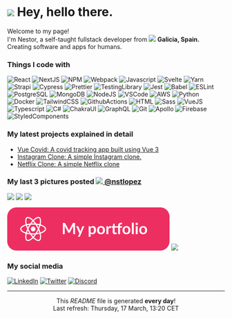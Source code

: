 <h1><img src="https://steamcdn-a.akamaihd.net/steam/apps/1122050/extras/suica_chara.gif?t=1598950928" width="45"/> Hey, hello there.</h1>

<p>Welcome to my page! </br> I'm Nestor, a self-taught fullstack developer from <img src="https://image.flaticon.com/icons/svg/197/197593.svg" width="13"/> <b>Galicia, Spain.</b> Creating software and apps for humans. 
<h3>Things I code with</h3>
<p>
<img alt="React" src="https:&#x2F;&#x2F;strapiportfolioimages.s3.eu-west-3.amazonaws.com&#x2F;React_3de31a4ebb.svg" />
<img alt="NextJS" src="https:&#x2F;&#x2F;strapiportfolioimages.s3.eu-west-3.amazonaws.com&#x2F;Next_js_ac9684d8f5.svg" />
<img alt="NPM" src="https:&#x2F;&#x2F;strapiportfolioimages.s3.eu-west-3.amazonaws.com&#x2F;NPM_77cf223ba6.svg" />
<img alt="Webpack" src="https:&#x2F;&#x2F;strapiportfolioimages.s3.eu-west-3.amazonaws.com&#x2F;Webpack_6a9b69444b.svg" />
<img alt="Javascript" src="https:&#x2F;&#x2F;strapiportfolioimages.s3.eu-west-3.amazonaws.com&#x2F;Javascript_43c420cae7.svg" />
<img alt="Svelte" src="https:&#x2F;&#x2F;strapiportfolioimages.s3.eu-west-3.amazonaws.com&#x2F;Svelte_c7b3aa54da.svg" />
<img alt="Yarn" src="https:&#x2F;&#x2F;strapiportfolioimages.s3.eu-west-3.amazonaws.com&#x2F;Yarn_e923146480.svg" />
<img alt="Strapi" src="https:&#x2F;&#x2F;strapiportfolioimages.s3.eu-west-3.amazonaws.com&#x2F;strapi_5534e8e5e3.svg" />
<img alt="Cypress" src="https:&#x2F;&#x2F;strapiportfolioimages.s3.eu-west-3.amazonaws.com&#x2F;Cypress_fe504b2241.svg" />
<img alt="Prettier" src="https:&#x2F;&#x2F;strapiportfolioimages.s3.eu-west-3.amazonaws.com&#x2F;Prettier_bc0762ec9c.svg" />
<img alt="TestingLibrary" src="https:&#x2F;&#x2F;strapiportfolioimages.s3.eu-west-3.amazonaws.com&#x2F;Testing_Library_2089de908e.svg" />
<img alt="Jest" src="https:&#x2F;&#x2F;strapiportfolioimages.s3.eu-west-3.amazonaws.com&#x2F;Jest_1bc677d885.svg" />
<img alt="Babel" src="https:&#x2F;&#x2F;strapiportfolioimages.s3.eu-west-3.amazonaws.com&#x2F;Babel_248bbbd330.svg" />
<img alt="ESLint" src="https:&#x2F;&#x2F;strapiportfolioimages.s3.eu-west-3.amazonaws.com&#x2F;ES_Lint_3333214e22.svg" />
<img alt="PostgreSQL" src="https:&#x2F;&#x2F;strapiportfolioimages.s3.eu-west-3.amazonaws.com&#x2F;Postgre_SQL_4a94890c14.svg" />
<img alt="MongoDB" src="https:&#x2F;&#x2F;strapiportfolioimages.s3.eu-west-3.amazonaws.com&#x2F;Mongo_DB_30941addbf.svg" />
<img alt="NodeJS" src="https:&#x2F;&#x2F;strapiportfolioimages.s3.eu-west-3.amazonaws.com&#x2F;Node_fd2e733759.svg" />
<img alt="VSCode" src="https:&#x2F;&#x2F;strapiportfolioimages.s3.eu-west-3.amazonaws.com&#x2F;VS_Code_e99e88ef63.svg" />
<img alt="AWS" src="https:&#x2F;&#x2F;strapiportfolioimages.s3.eu-west-3.amazonaws.com&#x2F;AWS_dc582767aa.svg" />
<img alt="Python" src="https:&#x2F;&#x2F;strapiportfolioimages.s3.eu-west-3.amazonaws.com&#x2F;Python_5e669a986b.svg" />
<img alt="Docker" src="https:&#x2F;&#x2F;strapiportfolioimages.s3.eu-west-3.amazonaws.com&#x2F;Docker_7de9fa604a.svg" />
<img alt="TailwindCSS" src="https:&#x2F;&#x2F;strapiportfolioimages.s3.eu-west-3.amazonaws.com&#x2F;Tailwind_6a0fd47737.svg" />
<img alt="GithubActions" src="https:&#x2F;&#x2F;strapiportfolioimages.s3.eu-west-3.amazonaws.com&#x2F;Github_A_Ctions_c87f412f98.svg" />
<img alt="HTML" src="https:&#x2F;&#x2F;strapiportfolioimages.s3.eu-west-3.amazonaws.com&#x2F;HTML_f229a9dcf6.svg" />
<img alt="Sass" src="https:&#x2F;&#x2F;strapiportfolioimages.s3.eu-west-3.amazonaws.com&#x2F;Sass_eb8af33f43.svg" />
<img alt="VueJS" src="https:&#x2F;&#x2F;strapiportfolioimages.s3.eu-west-3.amazonaws.com&#x2F;Vue_291e30d43b.svg" />
<img alt="Typescript" src="https:&#x2F;&#x2F;strapiportfolioimages.s3.eu-west-3.amazonaws.com&#x2F;Typescript_ad00b590f7.svg" />
<img alt="C#" src="https:&#x2F;&#x2F;strapiportfolioimages.s3.eu-west-3.amazonaws.com&#x2F;C_f43471e953.svg" />
<img alt="ChakraUI" src="https:&#x2F;&#x2F;strapiportfolioimages.s3.eu-west-3.amazonaws.com&#x2F;chakraui_67e32018bf.svg" />
<img alt="GraphQL" src="https:&#x2F;&#x2F;strapiportfolioimages.s3.eu-west-3.amazonaws.com&#x2F;Graph_QL_bc02c7d9db.svg" />
<img alt="Git" src="https:&#x2F;&#x2F;strapiportfolioimages.s3.eu-west-3.amazonaws.com&#x2F;Git_6f68ecb146.svg" />
<img alt="Apollo" src="https:&#x2F;&#x2F;strapiportfolioimages.s3.eu-west-3.amazonaws.com&#x2F;Apollo_89b07fb1eb.svg" />
<img alt="Firebase" src="https:&#x2F;&#x2F;strapiportfolioimages.s3.eu-west-3.amazonaws.com&#x2F;firebase_301511e256.svg" />
<img alt="StyledComponents" src="https:&#x2F;&#x2F;strapiportfolioimages.s3.eu-west-3.amazonaws.com&#x2F;Styled_Components_2564fdf81b.svg" />
</p>

<h3>My latest projects explained in detail</h3>
<ul>
<li><a href="https://nstlopez.com/project/vue-covid" target="_blank">Vue Covid: A covid tracking app built using Vue 3</a></li>
<li><a href="https://nstlopez.com/project/instagram-clone" target="_blank">Instagram Clone: A simple Instagram clone.</a></li>
<li><a href="https://nstlopez.com/project/netflix-clone" target="_blank">Netflix Clone: A simple Netflix clone</a></li>
</ul>
<h3>My last 3 pictures posted <a href="https://www.instagram.com/nstlopez/" target="_blank"><img src="https://upload.wikimedia.org/wikipedia/commons/thumb/e/e7/Instagram_logo_2016.svg/1024px-Instagram_logo_2016.svg.png" width="20"/> @nstlopez</a><br/>
</h3><p><img width="200" src="https:&#x2F;&#x2F;cdn1.picuki.com&#x2F;hosted-by-instagram&#x2F;q&#x3D;0exhNuNYnjBcaS3SYdxKjf8K2fRyWg9SZ60STLepjSVmIR1vLHOapZA0mpCj4yRwKwVlASuRYz1n4Y0oVltRAz17OUzfQbCLTzZc76SYUurN1TBl8JJlkr8yK3QXYHOo9cEkUQmYdTUdHOlPHL%7C%7Clo79UvOa0LGFq8zCXW%7C%7CdEnGZK55f0Z7F9mt9wuuS4jkja45BsNz5F%7C%7CH8kKl1lrtrb+XdYEvf0PMd6trV2QaUNh4kG5OKopCu7Lm4rbzMvR2XZhYXCoOELhn6lYQV18EmXcZkwBm0m2XCRuTEf9IkqhdiDFotpidM%7C%7Ck4H2bUdBXG9p+kMjxNKyn36dOF+I6xoBmkPm6YWyfe8LroOgCNGqZPDtyxjCY4vOGLFObXIkKNbvSnSRcOzuAZx40IRKQa4chAfhoFblMo%7C%7C63yxiDTEX1DaNCsoj" /> <img width="200" src="https:&#x2F;&#x2F;cdn1.picuki.com&#x2F;hosted-by-instagram&#x2F;q&#x3D;0exhNuNYnjBcaS3SYdxKjf8K2fRyWg9SZ60STLepjSVmIR1vLHOapZA0mpCj4yRwKwVlASuRYz1n4Y0sUFVWCT17PEHcQbaOSj1W7qSRU+rN1T1g8JRmlrw3LHEfZXev9MskVwmYdTUdHOlPHL%7C%7Clo79UvOa0LGFq8zCXW%7C%7CdEnGZK55f0Z7F9mt9wuuS4jkja45BsNz5F%7C%7CH8kKl1lrtrb+XdYEvf0PMd6trV2QaUNh4kG5OKopCu7Lm4rbzMvR2fZhYXCoOELhn6xcBQHzm+BT55rDm0m2GKRnAQS9Jgg1b2BZbhE5qYH5pjvRHwRUGMtohBjzbWfkSedRWeL%7C%7CmJz4ibQwbHsJbNy4Jr4eKPNavrdgSjoWrLkBJ5FCi5YM83VQHvtItKFAZ8JpahdMtMW+Qea9i+oJKftkTZSAzIMjDHWWsAjGtzEkPrizXnTvS6HpFpsksq9I+A&#x3D;" /> <img width="200" src="https:&#x2F;&#x2F;cdn1.picuki.com&#x2F;hosted-by-instagram&#x2F;q&#x3D;0exhNuNYnjBcaS3SYdxKjf8K2fRyWg9SZ60STLepjSVmIR1vLHOapZA0mpCj4yRwKwVlASuRYz1n4YgtWV1QDD17OEHXS7aPTzdU7qqRUe%7C%7CN1DRh9JNpk7k0KnMbYXGr%7C%7CsEtUAmYdTUdHOlPHL%7C%7Clo79UvOa0LGFq8zCXW%7C%7CdEnGZK55f0Z7F9mt9wuuS4jkja45BsNz5F%7C%7CH8kKl1lrtrb+XdYEvf0PMd6trV2QaUNh4kG5OKopCu7Lm4rbzMvR2bZhYXCoOELhn7gJTIR32iha%7C%7Coff20m2WK9sjAw9IkqhdiDFotpidM%7C%7Ck4H2bUdBXG9p+kMjxNKyn36dOF+I6xtwlGHczoPgS%7C%7Cgwg6XeJMOQfcK%7C%7CnC6VbJDyJq9YDn8HKO3ldWfMH%7C%7COONeNe0IRKQa4chAfm01XuMo%7C%7C63yxiDTEX1DaNCsoj" /></p>

<div>
<a href="https://nstlopez.com/" target="_blank"><img alt="My Portfolio" src="./static/portfolio_button.svg" /></a>
<a href="https://www.buymeacoffee.com/nstlopez"><img src="https://img.buymeacoffee.com/button-api/?text=Buy me a coffee&emoji=&slug=nstlopez&button_colour=d11c55&font_colour=ffffff&font_family=Lato&outline_colour=ffffff&coffee_colour=FFDD00"></a>

<h3>My social media</h3>
<a href="https://www.linkedin.com/in/nestorlopezlopez" target="_blank"><img alt="LinkedIn" src="https://img.shields.io/badge/linkedin-%230077B5.svg?&style=for-the-badge&logo=linkedin&logoColor=white" /></a>
<a href="https://twitter.com/nstlopez" target="_blank"><img alt="Twitter" src="https://img.shields.io/badge/twitter-%231DA1F2.svg?&style=for-the-badge&logo=twitter&logoColor=white" /></a>
<a href="https://discord.com/invite/qDXCrK4" target="_blank"><img alt="Discord" src="https://img.shields.io/badge/discord-7289DA.svg?&style=for-the-badge&logo=discord&logoColor=white" /></a> 
</div>

------------
<p align="center">This <i>README</i> file is generated <b>every day</b>!</br>Last refresh: Thursday, 17 March, 13:20 CET</p>
